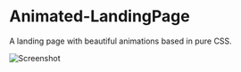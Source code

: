 # Animated-LandingPage
A landing page with beautiful animations based in pure CSS.

![Screenshot](http://url/to/img.png)